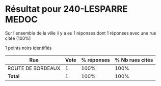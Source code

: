 # Résultat pour 240-LESPARRE MEDOC

Sur l'ensemble de la ville il y a eu 1 réponses dont 1 réponses avec une rue citée (100%)

1 points noirs identifiés

| Rue | Vote | % réponses | % Nb rues cités|
|-----|------|------------|----------------|
| ROUTE DE BORDEAUX | 1 | 100% | 100%|
| **Total** | 1 | 100% | 100%|
